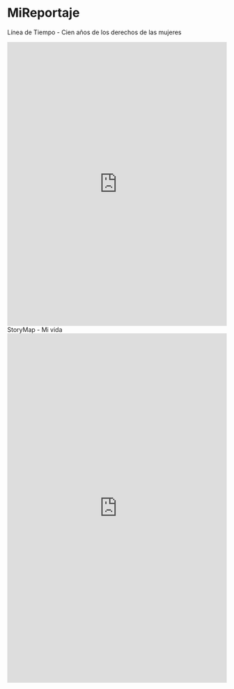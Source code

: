 # MiReportaje
Línea de Tiempo - Cien años de los derechos de las mujeres
<iframe src='https://cdn.knightlab.com/libs/timeline3/latest/embed/index.html?source=1mnUL1zAehVV7ttri4XTd1pCPZ7CUEAjT4pWrq4Q0T-4&font=Default&lang=en&initial_zoom=2&height=650' width='100%' height='650' webkitallowfullscreen mozallowfullscreen allowfullscreen frameborder='0'></iframe>
StoryMap - Mi vida
<iframe src="https://uploads.knightlab.com/storymapjs/df0cb2e7d495c1b671e71540ce768d63/mi-vida/index.html" frameborder="0" width="100%" height="800"></iframe>
